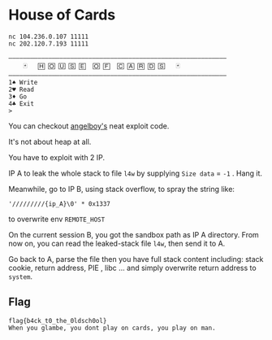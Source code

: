 # House of Cards


```
nc 104.236.0.107 11111
nc 202.120.7.193 11111

————————————————————————————————————————————————————————————
    🃏   🄷 🄾 🅄 🅂 🄴  🄾 🄵  🄲 🄰 🅁 🄳 🅂   🃏
————————————————————————————————————————————————————————————
1♠ Write
2♥ Read
3♦ Go
4♣ Exit
>
```

You can checkout [angelboy's](https://github.com/scwuaptx/CTF/tree/master/2018-writeup/0ctf/houseofcard) neat exploit code.

It's not about heap at all. 

You have to exploit with 2 IP.

IP A to leak the whole stack to file `l4w` by supplying `Size data` = `-1` . Hang it.

Meanwhile, go to IP B, using stack overflow, to spray the string like: 

`'/////////{ip_A}\0' * 0x1337`

to overwrite env `REMOTE_HOST`

On the current session B, you got the sandbox path as IP A directory. From now on, you can read the leaked-stack file `l4w`, then send it to A.

Go back to A, parse the file then you have full stack content including: stack cookie, return address, PIE , libc ... and simply overwrite return address to `system`.

## Flag
```
flag{b4ck_t0_the_0ldsch0ol}
When you glambe, you dont play on cards, you play on man.
```
